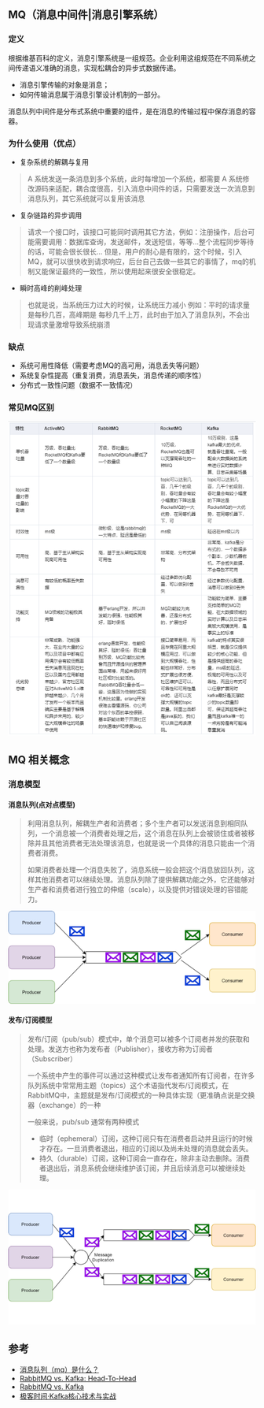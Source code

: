 ## MQ（消息中间件|消息引擎系统）

### 定义

根据维基百科的定义，消息引擎系统是一组规范。企业利用这组规范在不同系统之间传递语义准确的消息，实现松耦合的异步式数据传递。

* 消息引擎传输的对象是消息；
* 如何传输消息属于消息引擎设计机制的一部分。

消息队列中间件是分布式系统中重要的组件，是在消息的传输过程中保存消息的容器。

### 为什么使用（优点）

* 复杂系统的解耦与复用

> A 系统发送一条消息到多个系统，此时每增加一个系统，都需要 A 系统修改源码来适配，耦合度很高，引入消息中间件的话，只需要发送一次消息到消息队列，其它系统就可以复用该消息

* 复杂链路的异步调用

> 请求一个接口时，该接口可能同时调用其它方法，例如：注册操作，后台可能需要调用：数据库查询，发送邮件，发送短信，等等...整个流程同步等待的话，可能会很长很长...
> 但是，用户的耐心是有限的，这个时候，引入MQ，就可以很快收到请求响应，后台自己去做一些其它的事情了，mq的机制又能保证最终的一致性，所以使用起来很安全很稳定。

* 瞬时高峰的削峰处理

> 也就是说，当系统压力过大的时候，让系统压力减小
> 例如：平时的请求量是每秒几百，高峰期是 每秒几千上万，此时由于加入了消息队列，不会出现请求量激增导致系统崩溃

### 缺点

* 系统可用性降低（需要考虑MQ的高可用，消息丢失等问题）
* 系统复杂性提高（重复消费，消息丢失，消息传递的顺序性）
* 分布式一致性问题（数据不一致情况）

### 常见MQ区别

![常见MQ区别](images/常见MQ区别.png)

## MQ 相关概念

### 消息模型

#### 消息队列(点对点模型)

> 利用消息队列，解耦生产者和消费者；多个生产者可以发送消息到相同队列，一个消息被一个消费者处理之后，这个消息在队列上会被锁住或者被移除并且其他消费者无法处理该消息，也就是说一个具体的消息只能由一个消费者消费。
>
> 如果消费者处理一个消息失败了，消息系统一般会把这个消息放回队列，这样其他消费者可以继续处理。消息队列除了提供解耦功能之外，它还能够对生产者和消费者进行独立的伸缩（scale），以及提供对错误处理的容错能力。

![消息队列](images/消息队列.png)

#### 发布/订阅模型

> 发布/订阅（pub/sub）模式中，单个消息可以被多个订阅者并发的获取和处理。发送方也称为发布者（Publisher），接收方称为订阅者（Subscriber）
>
> 一个系统中产生的事件可以通过这种模式让发布者通知所有订阅者，在许多队列系统中常常用主题（topics）这个术语指代发布/订阅模式，在RabbitMQ中，主题就是发布/订阅模式的一种具体实现（更准确点说是交换器（exchange）的一种
>
> 一般来说，pub/sub 通常有两种模式
> * 临时（ephemeral）订阅，这种订阅只有在消费者启动并且运行的时候才存在。一旦消费者退出，相应的订阅以及尚未处理的消息就会丢失。
> * 持久（durable）订阅，这种订阅会一直存在，除非主动去删除。消费者退出后，消息系统会继续维护该订阅，并且后续消息可以被继续处理。

![发布订阅](images/发布订阅.png)

## 参考
* [消息队列（mq）是什么？](https://www.zhihu.com/question/54152397?sort=created)
* [RabbitMQ vs. Kafka: Head-To-Head](https://medium.com/better-programming/rabbitmq-vs-kafka-1779b5b70c41)
* [RabbitMQ vs. Kafka](https://medium.com/better-programming/rabbitmq-vs-kafka-1ef22a041793)
* [极客时间·Kafka核心技术与实战](https://time.geekbang.org/column/intro/191)
